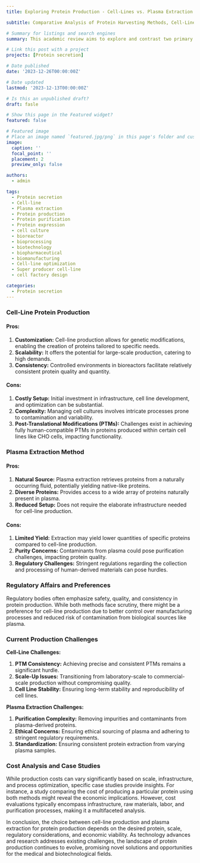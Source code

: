 ```yaml
---
title: Exploring Protein Production - Cell-Lines vs. Plasma Extraction Methods

subtitle: Comparative Analysis of Protein Harvesting Methods, Cell-Line Production vs. Plasma Extraction

# Summary for listings and search engines
summary: This academic review aims to explore and contrast two primary methods employed in the procurement of proteins for therapeutic and research applications. Cell-line protein production and extraction from plasma. The comparison involves an in-depth examination of the advantages, limitations, regulatory nuances, production challenges, and economic implications associated with each method. By dissecting these intricacies, this study seeks to provide a comprehensive understanding of the complexities and implications underlying protein production methodologies.

# Link this post with a project
projects: [Protein secretion]

# Date published
date: '2023-12-26T00:00:00Z'

# Date updated
lastmod: '2023-12-13T00:00:00Z'

# Is this an unpublished draft?
draft: fasle

# Show this page in the Featured widget?
featured: false

# Featured image
# Place an image named `featured.jpg/png` in this page's folder and customize its options here.
image:
  caption: ''
  focal_point: ''
  placement: 2
  preview_only: false

authors:
  - admin

tags:
  - Protein secretion
  - Cell-line
  - Plasma extraction
  - Protein production
  - Protein purification
  - Protein expression
  - cell culture
  - bioreactor
  - bioprocessing
  - biotechnology
  - biopharmaceutical
  - biomanufacturing
  - Cell-line optimization
  - Super producer cell-line
  - cell factory design

categories:
  - Protein secretion
---
```


### Cell-Line Protein Production

#### Pros:
1. **Customization:** Cell-line production allows for genetic modifications, enabling the creation of proteins tailored to specific needs.
2. **Scalability:** It offers the potential for large-scale production, catering to high demands.
3. **Consistency:** Controlled environments in bioreactors facilitate relatively consistent protein quality and quantity.
   
#### Cons:
1. **Costly Setup:** Initial investment in infrastructure, cell line development, and optimization can be substantial.
2. **Complexity:** Managing cell cultures involves intricate processes prone to contamination and variability.
3. **Post-Translational Modifications (PTMs):** Challenges exist in achieving fully human-compatible PTMs in proteins produced within certain cell lines like CHO cells, impacting functionality.

### Plasma Extraction Method

#### Pros:
1. **Natural Source:** Plasma extraction retrieves proteins from a naturally occurring fluid, potentially yielding native-like proteins.
2. **Diverse Proteins:** Provides access to a wide array of proteins naturally present in plasma.
3. **Reduced Setup:** Does not require the elaborate infrastructure needed for cell-line production.

#### Cons:
1. **Limited Yield:** Extraction may yield lower quantities of specific proteins compared to cell-line production.
2. **Purity Concerns:** Contaminants from plasma could pose purification challenges, impacting protein quality.
3. **Regulatory Challenges:** Stringent regulations regarding the collection and processing of human-derived materials can pose hurdles.

### Regulatory Affairs and Preferences

Regulatory bodies often emphasize safety, quality, and consistency in protein production. While both methods face scrutiny, there might be a preference for cell-line production due to better control over manufacturing processes and reduced risk of contamination from biological sources like plasma.

### Current Production Challenges

**Cell-Line Challenges:**
1. **PTM Consistency:** Achieving precise and consistent PTMs remains a significant hurdle.
2. **Scale-Up Issues:** Transitioning from laboratory-scale to commercial-scale production without compromising quality.
3. **Cell Line Stability:** Ensuring long-term stability and reproducibility of cell lines.

**Plasma Extraction Challenges:**
1. **Purification Complexity:** Removing impurities and contaminants from plasma-derived proteins.
2. **Ethical Concerns:** Ensuring ethical sourcing of plasma and adhering to stringent regulatory requirements.
3. **Standardization:** Ensuring consistent protein extraction from varying plasma samples.

### Cost Analysis and Case Studies

While production costs can vary significantly based on scale, infrastructure, and process optimization, specific case studies provide insights. For instance, a study comparing the cost of producing a particular protein using both methods might reveal the economic implications. However, cost evaluations typically encompass infrastructure, raw materials, labor, and purification processes, making it a multifaceted analysis.

In conclusion, the choice between cell-line production and plasma extraction for protein production depends on the desired protein, scale, regulatory considerations, and economic viability. As technology advances and research addresses existing challenges, the landscape of protein production continues to evolve, promising novel solutions and opportunities for the medical and biotechnological fields.

